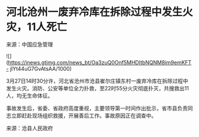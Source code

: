 # 河北沧州一废弃冷库在拆除过程中发生火灾，11人死亡

来源：中国应急管理

![](https://inews.gtimg.com/news_bt/Oa3zuQ0Onf5MHDItbNQNM8im9emKFT-
jlYt44uG7GvAtsAA/1000)

3月27日14时30分许，河北省沧州市沧县崔尔庄镇东村一废弃冷库在拆除过程中发生火灾。消防、公安等单位全力扑救，至22时55分火灾彻底扑灭，共搜救出11人，均无生命体征。

事故发生后，省委、省政府高度重视，主要领导第一时间作出批示，省市县负责同志立即赶赴现场组织救援，开展善后工作。事故原因正在调查中。

来源：沧县人民政府

